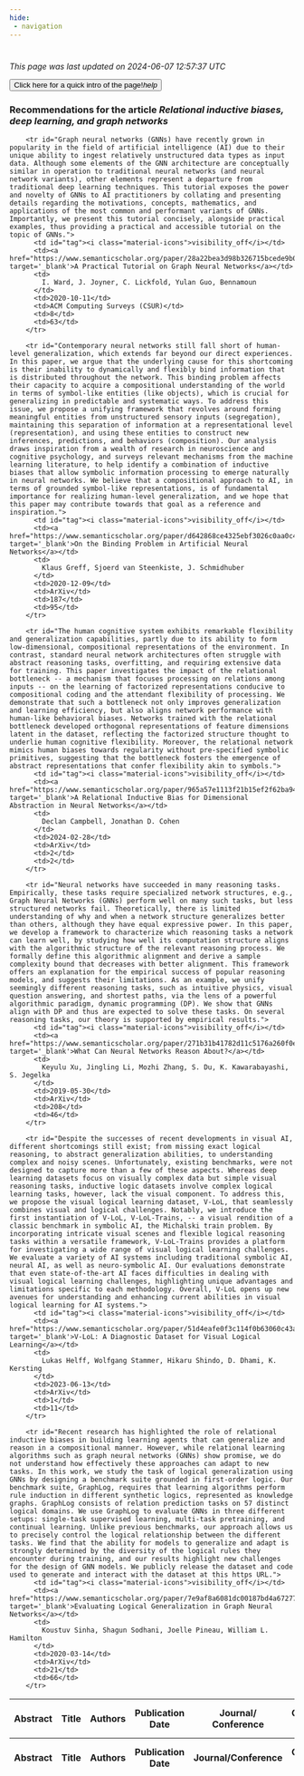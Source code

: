 ```yaml
---
hide:
 - navigation
---
```

<!DOCTYPE html>
#
<html lang="en">
<head>
  <meta charset="utf-8">
</head>

<body>
  <p>
  <i class="footer">This page was last updated on 2024-06-07 12:57:37 UTC</i>
  </p>
  
  <div class="note info" onclick="startIntro()">
    <p>
      <button type="button" class="buttons">
        <div style="display: flex; align-items: center;">
        Click here for a quick intro of the page! <i class="material-icons">help</i>
        </div>
      </button>
    </p>
  </div>

  <p>
  <h3 data-intro='Recommendations for the article'>
    Recommendations for the article <i>Relational inductive biases, deep learning, and graph networks</i>
  </h3>
  <table id="table1" class="display wrap" style="width:100%">
  <thead>
    <tr>
        <th data-intro='Click to view the abstract (if available)'>Abstract</th>
        <th>Title</th>
        <th>Authors</th>
        <th>Publication Date</th>
        <th>Journal/ Conference</th>
        <th>Citation count</th>
        <th data-intro='Highest h-index among the authors'>Highest h-index</th>
    </tr>
  </thead>
  <tbody>
    
        <tr id="Graph neural networks (GNNs) have recently grown in popularity in the field of artificial intelligence (AI) due to their unique ability to ingest relatively unstructured data types as input data. Although some elements of the GNN architecture are conceptually similar in operation to traditional neural networks (and neural network variants), other elements represent a departure from traditional deep learning techniques. This tutorial exposes the power and novelty of GNNs to AI practitioners by collating and presenting details regarding the motivations, concepts, mathematics, and applications of the most common and performant variants of GNNs. Importantly, we present this tutorial concisely, alongside practical examples, thus providing a practical and accessible tutorial on the topic of GNNs.">
          <td id="tag"><i class="material-icons">visibility_off</i></td>
          <td><a href="https://www.semanticscholar.org/paper/28a22bea3d98b326715bcede9b0216d3f788e1b8" target='_blank'>A Practical Tutorial on Graph Neural Networks</a></td>
          <td>
            I. Ward, J. Joyner, C. Lickfold, Yulan Guo, Bennamoun
          </td>
          <td>2020-10-11</td>
          <td>ACM Computing Surveys (CSUR)</td>
          <td>8</td>
          <td>63</td>
        </tr>
    
        <tr id="Contemporary neural networks still fall short of human-level generalization, which extends far beyond our direct experiences. In this paper, we argue that the underlying cause for this shortcoming is their inability to dynamically and flexibly bind information that is distributed throughout the network. This binding problem affects their capacity to acquire a compositional understanding of the world in terms of symbol-like entities (like objects), which is crucial for generalizing in predictable and systematic ways. To address this issue, we propose a unifying framework that revolves around forming meaningful entities from unstructured sensory inputs (segregation), maintaining this separation of information at a representational level (representation), and using these entities to construct new inferences, predictions, and behaviors (composition). Our analysis draws inspiration from a wealth of research in neuroscience and cognitive psychology, and surveys relevant mechanisms from the machine learning literature, to help identify a combination of inductive biases that allow symbolic information processing to emerge naturally in neural networks. We believe that a compositional approach to AI, in terms of grounded symbol-like representations, is of fundamental importance for realizing human-level generalization, and we hope that this paper may contribute towards that goal as a reference and inspiration.">
          <td id="tag"><i class="material-icons">visibility_off</i></td>
          <td><a href="https://www.semanticscholar.org/paper/d642868ce4325ebf3026c0aa0c497a079f112a8d" target='_blank'>On the Binding Problem in Artificial Neural Networks</a></td>
          <td>
            Klaus Greff, Sjoerd van Steenkiste, J. Schmidhuber
          </td>
          <td>2020-12-09</td>
          <td>ArXiv</td>
          <td>187</td>
          <td>95</td>
        </tr>
    
        <tr id="The human cognitive system exhibits remarkable flexibility and generalization capabilities, partly due to its ability to form low-dimensional, compositional representations of the environment. In contrast, standard neural network architectures often struggle with abstract reasoning tasks, overfitting, and requiring extensive data for training. This paper investigates the impact of the relational bottleneck -- a mechanism that focuses processing on relations among inputs -- on the learning of factorized representations conducive to compositional coding and the attendant flexibility of processing. We demonstrate that such a bottleneck not only improves generalization and learning efficiency, but also aligns network performance with human-like behavioral biases. Networks trained with the relational bottleneck developed orthogonal representations of feature dimensions latent in the dataset, reflecting the factorized structure thought to underlie human cognitive flexibility. Moreover, the relational network mimics human biases towards regularity without pre-specified symbolic primitives, suggesting that the bottleneck fosters the emergence of abstract representations that confer flexibility akin to symbols.">
          <td id="tag"><i class="material-icons">visibility_off</i></td>
          <td><a href="https://www.semanticscholar.org/paper/965a57e1113f21b15ef2f62ba94f4e3db890e68c" target='_blank'>A Relational Inductive Bias for Dimensional Abstraction in Neural Networks</a></td>
          <td>
            Declan Campbell, Jonathan D. Cohen
          </td>
          <td>2024-02-28</td>
          <td>ArXiv</td>
          <td>2</td>
          <td>2</td>
        </tr>
    
        <tr id="Neural networks have succeeded in many reasoning tasks. Empirically, these tasks require specialized network structures, e.g., Graph Neural Networks (GNNs) perform well on many such tasks, but less structured networks fail. Theoretically, there is limited understanding of why and when a network structure generalizes better than others, although they have equal expressive power. In this paper, we develop a framework to characterize which reasoning tasks a network can learn well, by studying how well its computation structure aligns with the algorithmic structure of the relevant reasoning process. We formally define this algorithmic alignment and derive a sample complexity bound that decreases with better alignment. This framework offers an explanation for the empirical success of popular reasoning models, and suggests their limitations. As an example, we unify seemingly different reasoning tasks, such as intuitive physics, visual question answering, and shortest paths, via the lens of a powerful algorithmic paradigm, dynamic programming (DP). We show that GNNs align with DP and thus are expected to solve these tasks. On several reasoning tasks, our theory is supported by empirical results.">
          <td id="tag"><i class="material-icons">visibility_off</i></td>
          <td><a href="https://www.semanticscholar.org/paper/271b31b41782d11c5176a260f0ecdf2611b21e77" target='_blank'>What Can Neural Networks Reason About?</a></td>
          <td>
            Keyulu Xu, Jingling Li, Mozhi Zhang, S. Du, K. Kawarabayashi, S. Jegelka
          </td>
          <td>2019-05-30</td>
          <td>ArXiv</td>
          <td>208</td>
          <td>46</td>
        </tr>
    
        <tr id="Despite the successes of recent developments in visual AI, different shortcomings still exist; from missing exact logical reasoning, to abstract generalization abilities, to understanding complex and noisy scenes. Unfortunately, existing benchmarks, were not designed to capture more than a few of these aspects. Whereas deep learning datasets focus on visually complex data but simple visual reasoning tasks, inductive logic datasets involve complex logical learning tasks, however, lack the visual component. To address this, we propose the visual logical learning dataset, V-LoL, that seamlessly combines visual and logical challenges. Notably, we introduce the first instantiation of V-LoL, V-LoL-Trains, -- a visual rendition of a classic benchmark in symbolic AI, the Michalski train problem. By incorporating intricate visual scenes and flexible logical reasoning tasks within a versatile framework, V-LoL-Trains provides a platform for investigating a wide range of visual logical learning challenges. We evaluate a variety of AI systems including traditional symbolic AI, neural AI, as well as neuro-symbolic AI. Our evaluations demonstrate that even state-of-the-art AI faces difficulties in dealing with visual logical learning challenges, highlighting unique advantages and limitations specific to each methodology. Overall, V-LoL opens up new avenues for understanding and enhancing current abilities in visual logical learning for AI systems.">
          <td id="tag"><i class="material-icons">visibility_off</i></td>
          <td><a href="https://www.semanticscholar.org/paper/51d4eafe0f3c114f0b63060c43af4c02c0d71214" target='_blank'>V-LoL: A Diagnostic Dataset for Visual Logical Learning</a></td>
          <td>
            Lukas Helff, Wolfgang Stammer, Hikaru Shindo, D. Dhami, K. Kersting
          </td>
          <td>2023-06-13</td>
          <td>ArXiv</td>
          <td>1</td>
          <td>11</td>
        </tr>
    
        <tr id="Recent research has highlighted the role of relational inductive biases in building learning agents that can generalize and reason in a compositional manner. However, while relational learning algorithms such as graph neural networks (GNNs) show promise, we do not understand how effectively these approaches can adapt to new tasks. In this work, we study the task of logical generalization using GNNs by designing a benchmark suite grounded in first-order logic. Our benchmark suite, GraphLog, requires that learning algorithms perform rule induction in different synthetic logics, represented as knowledge graphs. GraphLog consists of relation prediction tasks on 57 distinct logical domains. We use GraphLog to evaluate GNNs in three different setups: single-task supervised learning, multi-task pretraining, and continual learning. Unlike previous benchmarks, our approach allows us to precisely control the logical relationship between the different tasks. We find that the ability for models to generalize and adapt is strongly determined by the diversity of the logical rules they encounter during training, and our results highlight new challenges for the design of GNN models. We publicly release the dataset and code used to generate and interact with the dataset at this https URL.">
          <td id="tag"><i class="material-icons">visibility_off</i></td>
          <td><a href="https://www.semanticscholar.org/paper/7e9af8a6081dc00187bd4a6727751d1721bd7816" target='_blank'>Evaluating Logical Generalization in Graph Neural Networks</a></td>
          <td>
            Koustuv Sinha, Shagun Sodhani, Joelle Pineau, William L. Hamilton
          </td>
          <td>2020-03-14</td>
          <td>ArXiv</td>
          <td>21</td>
          <td>66</td>
        </tr>
    
  </tbody>
  <tfoot>
    <tr>
        <th>Abstract</th>
        <th>Title</th>
        <th>Authors</th>
        <th>Publication Date</th>
        <th>Journal/Conference</th>
        <th>Citation count</th>
        <th>Highest h-index</th>
    </tr>
  </tfoot>
  </table>
  </p>

</body>

<script>
var dataTableOptions = {
        initComplete: function () {
        this.api()
            .columns()
            .every(function () {
                let column = this;
 
                // Create select element
                let select = document.createElement('select');
                select.add(new Option(''));
                column.footer().replaceChildren(select);
 
                // Apply listener for user change in value
                select.addEventListener('change', function () {
                    column
                        .search(select.value, {exact: true})
                        .draw();
                });

                // keep the width of the select element same as the column
                select.style.width = '100%';
 
                // Add list of options
                column
                    .data()
                    .unique()
                    .sort()
                    .each(function (d, j) {
                        select.add(new Option(d));
                    });
            });
    },
    scrollX: false,
    scrollCollapse: true,
    paging: true,
    fixedColumns: true,
    columnDefs: [
        {"className": "dt-center", "targets": "_all"},
        // set width for both columns 0 and 1 as 25%
        { width: '5%', targets: 0 },
        { width: '25%', targets: 1 },
        { width: '20%', targets: 2 },
        { width: '10%', targets: 3 },
        { width: '20%', targets: 4 }

      ],
    pageLength: 10,
    layout: {
        topStart: {
            buttons: ['copy', 'csv', 'excel', 'pdf', 'print']
        }
    }
  }
  new DataTable('#table1', dataTableOptions);
  
  var table = $('#table1').DataTable();
  $('#table1 tbody').on('click', 'td:first-child', function () {
    var tr = $(this).closest('tr');
    var row = table.row( tr );

    var rowId = tr.attr('id');
    // alert(rowId);

    if (row.child.isShown()) {
      // This row is already open - close it.
      row.child.hide();
      tr.removeClass('shown');
      tr.find('td:first-child').html('<i class="material-icons">visibility_off</i>');
    } else {
      // Open row.
      // row.child('foo').show();
      var content = '<div class="child-row-content"><strong>Abstract:</strong> ' + rowId + '</div>';
      row.child(content).show();
      tr.addClass('shown');
      tr.find('td:first-child').html('<i class="material-icons">visibility</i>');
    }
  });
</script>
<style>
  .child-row-content {
    text-align: justify;
    text-justify: inter-word;
    word-wrap: break-word; /* Ensure long words are broken */
    white-space: normal; /* Ensure text wraps to the next line */
    max-width: 100%; /* Ensure content does not exceed the table width */
    padding: 10px; /* Optional: add some padding for better readability */
    /* font size */
    font-size: small;
  }
</style>
</html>